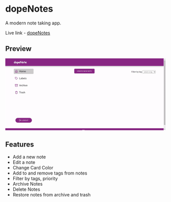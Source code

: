 # dopeNotes
A modern note taking app.

Live link - [dopeNotes](https://dopenotes.netlify.app/)

## Preview

![](/preview.gif)

## Features

- Add a new note
- Edit a note
- Change Card Color
- Add to and remove tags from notes
- Filter by tags, priority
- Archive Notes
- Delete Notes
- Restore notes from archive and trash
